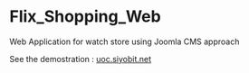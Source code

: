 # Flix_Shopping_Web

Web Application for watch store using Joomla CMS approach

See the demostration : [uoc.siyobit.net](http://uoc.siyobit.net)

